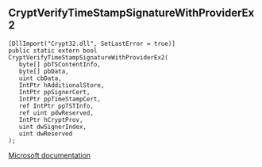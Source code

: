 ## CryptVerifyTimeStampSignatureWithProviderEx2

```
[DllImport("Crypt32.dll", SetLastError = true)]
public static extern bool CryptVerifyTimeStampSignatureWithProviderEx2(
   byte[] pbTSContentInfo,
   byte[] pbData,
   uint cbData,
   IntPtr hAdditionalStore,
   IntPtr ppSignerCert,
   IntPtr ppTimeStampCert,
   ref IntPtr ppTSTInfo,
   ref uint pdwReserved,
   IntPtr hCryptProv,
   uint dwSignerIndex,
   uint dwReserved
);
```

[Microsoft documentation](https://docs.microsoft.com/en-us/windows/win32/api/wincrypt/nf-wincrypt-cryptverifytimestampsignaturewithproviderex2)
